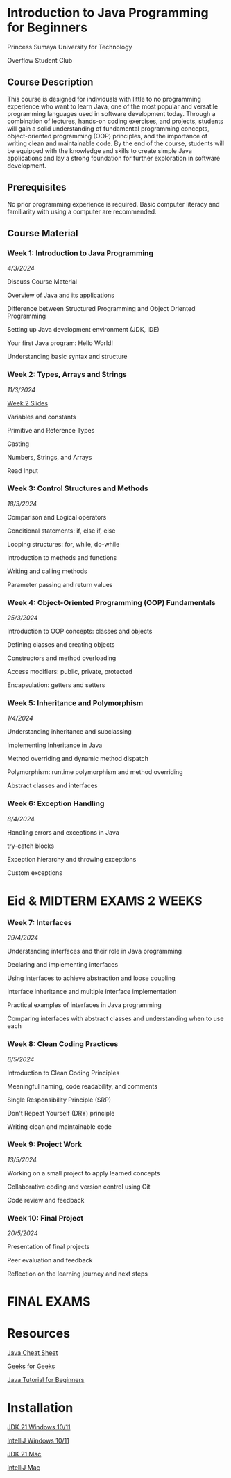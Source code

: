 # Introduction to Java Programming for Beginners
Princess Sumaya University for Technology

Overflow Student Club

## Course Description
This course is designed for individuals with little to no programming experience who want to learn Java, one of the most popular and versatile programming languages used in software development today. Through a combination of lectures, hands-on coding exercises, and projects, students will gain a solid understanding of fundamental programming concepts, object-oriented programming (OOP) principles, and the importance of writing clean and maintainable code. By the end of the course, students will be equipped with the knowledge and skills to create simple Java applications and lay a strong foundation for further exploration in software development.

## Prerequisites
No prior programming experience is required. Basic computer literacy and familiarity with using a computer are recommended.

## Course Material
### Week 1: Introduction to Java Programming 

*4/3/2024*

Discuss Course Material 

Overview of Java and its applications

Difference between Structured Programming and Object Oriented Programming

Setting up Java development environment (JDK, IDE)

Your first Java program: Hello World!

Understanding basic syntax and structure

### Week 2: Types, Arrays and Strings 

*11/3/2024*

[Week 2 Slides](https://github.com/ReemJ23/Beginner-Java/raw/main/Week2.pptx)

Variables and constants

Primitive and Reference Types

Casting

Numbers, Strings, and Arrays

Read Input

### Week 3: Control Structures and Methods 

*18/3/2024*

Comparison and Logical operators

Conditional statements: if, else if, else

Looping structures: for, while, do-while

Introduction to methods and functions

Writing and calling methods

Parameter passing and return values

### Week 4: Object-Oriented Programming (OOP) Fundamentals

*25/3/2024*

Introduction to OOP concepts: classes and objects

Defining classes and creating objects

Constructors and method overloading

Access modifiers: public, private, protected

Encapsulation: getters and setters

### Week 5: Inheritance and Polymorphism

*1/4/2024*

Understanding inheritance and subclassing

Implementing Inheritance in Java

Method overriding and dynamic method dispatch

Polymorphism: runtime polymorphism and method overriding

Abstract classes and interfaces

### Week 6: Exception Handling

*8/4/2024*

Handling errors and exceptions in Java

try-catch blocks

Exception hierarchy and throwing exceptions

Custom exceptions


# Eid & MIDTERM EXAMS 2 WEEKS   


### Week 7: Interfaces

*29/4/2024*

Understanding interfaces and their role in Java programming

Declaring and implementing interfaces

Using interfaces to achieve abstraction and loose coupling

Interface inheritance and multiple interface implementation

Practical examples of interfaces in Java programming

Comparing interfaces with abstract classes and understanding when to use each

### Week 8: Clean Coding Practices

*6/5/2024*

Introduction to Clean Coding Principles

Meaningful naming, code readability, and comments

Single Responsibility Principle (SRP)

Don't Repeat Yourself (DRY) principle

Writing clean and maintainable code

### Week 9: Project Work

*13/5/2024*

Working on a small project to apply learned concepts

Collaborative coding and version control using Git

Code review and feedback

### Week 10: Final Project

*20/5/2024*

Presentation of final projects

Peer evaluation and feedback

Reflection on the learning journey and next steps


#        FINAL EXAMS        


# Resources
[Java Cheat Sheet](https://overapi.com/java)

[Geeks for Geeks](https://www.geeksforgeeks.org/java/?ref=lbp)

[Java Tutorial for Beginners](https://www.youtube.com/watch?v=eIrMbAQSU34&t=283s)

# Installation
[JDK 21 Windows 10/11](https://www.youtube.com/watch?v=jPwrWjEwtrw)

[IntelliJ Windows 10/11 ](https://www.youtube.com/watch?v=XlWtdqYNc60)

[JDK 21 Mac](https://www.youtube.com/watch?v=PQk9O03cukQ&t=686s)

[IntelliJ Mac](https://www.youtube.com/watch?v=zCkhAVhuILs)
